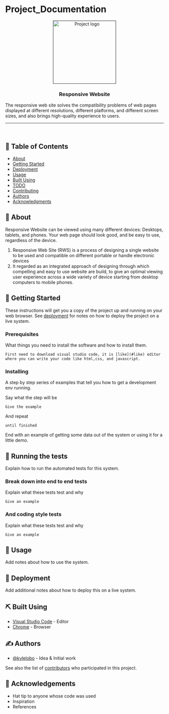 # Project_Documentation

<p align="center">
  <a href="" rel="noopener">
 <img width=200px height=200px src="https://i.imgur.com/6wj0hh6.jpg" alt="Project logo"></a>
</p>

<h3 align="center">Responsive Website</h3>The responsive web site solves the compatibility problems of web pages displayed at different resolutions, different platforms, and different screen sizes, and also brings high-quality experience to users.



---

<p align="center">
    <br> 
</p>

## 📝 Table of Contents
- [About](#about)
- [Getting Started](#getting_started)
- [Deployment](#deployment)
- [Usage](#usage)
- [Built Using](#built_using)
- [TODO](../TODO.md)
- [Contributing](../CONTRIBUTING.md)
- [Authors](#authors)
- [Acknowledgments](#acknowledgement)

## 🧐 About <a name = "about"></a>
Responsive Website can be viewed using many different devices:
Desktops, tablets, and phones. Your web page should look good, and be easy to use, regardless of the device.
1. Responsive Web Site (RWS) is a process of designing a single website to be used and compatible on different
portable or handle electronic devices
2. It regarded as an integrated approach of designing through which compelling and easy to use website are build,
to give an optimal viewing user experience across a wide variety of device starting from desktop computers to
mobile phones.

## 🏁 Getting Started <a name = "getting_started"></a>
These instructions will get you a copy of the project up and running on your web browser. See [deployment](#deployment) for notes on how to deploy the project on a live system.

### Prerequisites
What things you need to install the software and how to install them.

```
First need to download visual studio code, it is [like](#like) editor where you can write your code like html,css, and javascript.
```

### Installing
A step by step series of examples that tell you how to get a development env running.

Say what the step will be

```
Give the example
```

And repeat

```
until finished
```

End with an example of getting some data out of the system or using it for a little demo.

## 🔧 Running the tests <a name = "tests"></a>
Explain how to run the automated tests for this system.

### Break down into end to end tests
Explain what these tests test and why

```
Give an example
```

### And coding style tests
Explain what these tests test and why

```
Give an example
```

## 🎈 Usage <a name="usage"></a>
Add notes about how to use the system.

## 🚀 Deployment <a name = "deployment"></a>
Add additional notes about how to deploy this on a live system.

## ⛏️ Built Using <a name = "built_using"></a>
- [Visual Studio Code](code.visualstudio.com) - Editor
- [Chrome](https://www.google.com/) - Browser

## ✍️ Authors <a name = "authors"></a>
- [@kylelobo](https://github.com/kylelobo) - Idea & Initial work

See also the list of [contributors](https://github.com/kylelobo/The-Documentation-Compendium/contributors) who participated in this project.

## 🎉 Acknowledgements <a name = "acknowledgement"></a>
- Hat tip to anyone whose code was used
- Inspiration
- References

